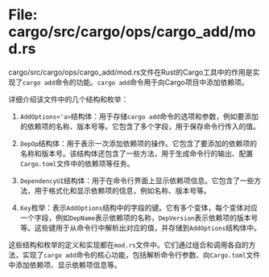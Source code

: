 # File: cargo/src/cargo/ops/cargo_add/mod.rs

cargo/src/cargo/ops/cargo_add/mod.rs文件在Rust的Cargo工具中的作用是实现了`cargo add`命令的功能。`cargo add`命令用于向Cargo项目中添加依赖项。

详细介绍该文件中的几个结构和枚举：

1. `AddOptions<'a>`结构体：用于存储`cargo add`命令的选项和参数，例如要添加的依赖项的名称、版本号等。它包含了多个字段，用于保存命令行传入的值。

2. `DepOp`结构体：用于表示一次添加依赖项的操作。它包含了要添加的依赖项的名称和版本号。该结构体还包含了一些方法，用于生成命令行的输出、配置`Cargo.toml`文件中的依赖项等任务。

3. `DependencyUI`结构体：用于在命令行界面上显示依赖项信息。它包含了一些方法，用于格式化和显示依赖项的信息，例如名称、版本号等。

4. `Key`枚举：表示`AddOptions`结构中的字段的键。它有多个变体，每个变体对应一个字段，例如`DepName`表示依赖项的名称，`DepVersion`表示依赖项的版本号等。这些键用于从命令行中解析出对应的值，并存储到`AddOptions`结构体中。

这些结构和枚举的定义和实现都在`mod.rs`文件中。它们通过组合和调用各自的方法，实现了`cargo add`命令的核心功能，包括解析命令行参数、向`Cargo.toml`文件中添加依赖项、显示依赖项信息等。

